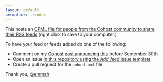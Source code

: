 ```yaml
---
layout: default
permalink: ./index
---
```

This hosts an [OPML file for people from the Cohost community to share their RSS feeds](cohost.xml) (right click to save to your computer.)

To have your feed or feeds added do one of the following:
- Comment on my [Cohost post announcing this](https://cohost.org/emmah/post/7646402-i-m-happy-to-make-a) before September 30th
- Open an issue [in this repository using the _Add feed_ issue template](https://github.com/emceeaich/cohost-disaspora/issues/new/choose)
- Create a pull request for the `cohost.xml` file

Thank you, [@emmah](https://cohost.org/emmah)
